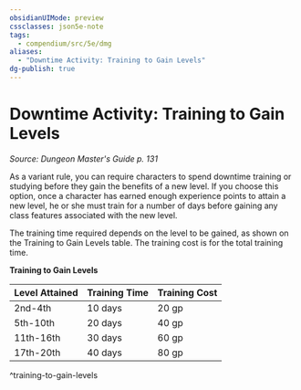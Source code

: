 ```yaml
---
obsidianUIMode: preview
cssclasses: json5e-note
tags:
  - compendium/src/5e/dmg
aliases:
  - "Downtime Activity: Training to Gain Levels"
dg-publish: true
---
```

# Downtime Activity: Training to Gain Levels
*Source: Dungeon Master's Guide p. 131* 

As a variant rule, you can require characters to spend downtime training or studying before they gain the benefits of a new level. If you choose this option, once a character has earned enough experience points to attain a new level, he or she must train for a number of days before gaining any class features associated with the new level.

The training time required depends on the level to be gained, as shown on the Training to Gain Levels table. The training cost is for the total training time.

**Training to Gain Levels**

| Level Attained | Training Time | Training Cost |
|----------------|---------------|---------------|
| 2nd-4th | 10 days | 20 gp |
| 5th-10th | 20 days | 40 gp |
| 11th-16th | 30 days | 60 gp |
| 17th-20th | 40 days | 80 gp |
^training-to-gain-levels